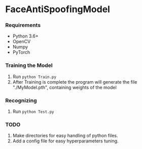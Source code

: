 # FaceAntiSpoofingModel

### Requirements

- Python 3.6+
- OpenCV
- Numpy
- PyTorch

### Training the Model
1. Run `python Train.py`
2. After Training is complete the program will generate the file "./MyModel.pth", containing weights of the model

### Recognizing
1. Run `python Test.py`

### TODO
1. Make directories for easy handling of python files.
2. Add a config file for easy hyperparameters tuning.
